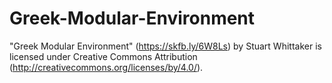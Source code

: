 # Greek-Modular-Environment
"Greek Modular Environment" (https://skfb.ly/6W8Ls) by Stuart Whittaker is licensed under Creative Commons Attribution (http://creativecommons.org/licenses/by/4.0/).
